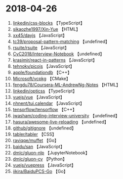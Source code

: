 # 2018-04-26

1. [linkedin/css-blocks](https://github.com/linkedin/css-blocks) 【TypeScript】
2. [sikaozhe1997/Xin-Yue](https://github.com/sikaozhe1997/Xin-Yue) 【HTML】
3. [xx45/dayjs](https://github.com/xx45/dayjs) 【JavaScript】
4. [tc39/proposal-pattern-matching](https://github.com/tc39/proposal-pattern-matching) 【undefined】
5. [rsuite/rsuite](https://github.com/rsuite/rsuite) 【JavaScript】
6. [CyC2018/Interview-Notebook](https://github.com/CyC2018/Interview-Notebook) 【undefined】
7. [krasimir/react-in-patterns](https://github.com/krasimir/react-in-patterns) 【JavaScript】
8. [tehnokv/picojs](https://github.com/tehnokv/picojs) 【JavaScript】
9. [apple/foundationdb](https://github.com/apple/foundationdb) 【C++】
10. [Microsoft/vcpkg](https://github.com/Microsoft/vcpkg) 【CMake】
11. [fengdu78/Coursera-ML-AndrewNg-Notes](https://github.com/fengdu78/Coursera-ML-AndrewNg-Notes) 【HTML】
12. [linkedin/opticss](https://github.com/linkedin/opticss) 【TypeScript】
13. [vuejs/vue](https://github.com/vuejs/vue) 【JavaScript】
14. [nhnent/tui.calendar](https://github.com/nhnent/tui.calendar) 【JavaScript】
15. [tensorflow/tensorflow](https://github.com/tensorflow/tensorflow) 【C++】
16. [jwasham/coding-interview-university](https://github.com/jwasham/coding-interview-university) 【undefined】
17. [hasura/awesome-live-reloading](https://github.com/hasura/awesome-live-reloading) 【undefined】
18. [github/gitignore](https://github.com/github/gitignore) 【undefined】
19. [tabler/tabler](https://github.com/tabler/tabler) 【CSS】
20. [raviqqe/muffet](https://github.com/raviqqe/muffet) 【Go】
21. [baidu/san](https://github.com/baidu/san) 【JavaScript】
22. [dmlc/gluon-nlp](https://github.com/dmlc/gluon-nlp) 【JupyterNotebook】
23. [dmlc/gluon-cv](https://github.com/dmlc/gluon-cv) 【Python】
24. [vuejs/vuepress](https://github.com/vuejs/vuepress) 【JavaScript】
25. [iikira/BaiduPCS-Go](https://github.com/iikira/BaiduPCS-Go) 【Go】
